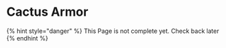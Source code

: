 # Cactus Armor

{% hint style="danger" %}
This Page is not complete yet. Check back later
{% endhint %}

